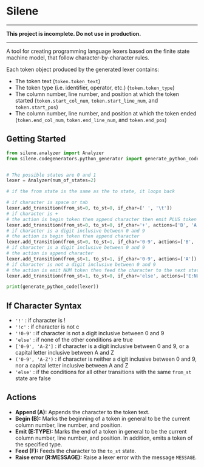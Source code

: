 # Silene

---

**This project is incomplete. Do not use in production.**

---

A tool for creating programming language lexers based on the finite state
machine model, that follow character-by-character rules.

Each token object produced by the generated lexer contains:

- The token text (`token.token_text`)
- The token type (i.e. identifier, operator, etc.) (`token.token_type`)
- The column number, line number, and position at which the token started (`token.start_col_num`, `token.start_line_num`, and `token.start_pos`)
- The column number, line number, and position at which the token ended (`token.end_col_num`, `token.end_line_num`, and `token.end_pos`)

## Getting Started

```python
from silene.analyzer import Analyzer
from silene.codegenerators.python_generator import generate_python_code


# The possible states are 0 and 1
lexer = Analyzer(num_of_states=2)

# if the from state is the same as the to state, it loops back

# if character is space or tab
lexer.add_transition(from_st=0, to_st=0, if_char=[' ', '\t'])
# if character is +
# the action is begin token then append character then emit PLUS token
lexer.add_transition(from_st=0, to_st=0, if_char='+', actions=['B', 'A', 'E:PLUS'])
# if character is a digit inclusive between 0 and 9
# the action is begin token then append character
lexer.add_transition(from_st=0, to_st=1, if_char='0-9', actions=['B', 'A'])
# if character is a digit inclusive between 0 and 9
# the action is append character
lexer.add_transition(from_st=1, to_st=1, if_char='0-9', actions=['A'])
# if character is not a digit inclusive between 0 and 9
# the action is emit NUM token then feed the character to the next state (0)
lexer.add_transition(from_st=1, to_st=0, if_char='else', actions=['E:NUM', 'F'])

print(generate_python_code(lexer))
```

## If Character Syntax

* `'!'` : if character is !
* `'!c'` : if character is not c
* `'!0-9'` : if character is not a digit inclusive between 0 and 9
* `'else'` : if none of the other conditions are true
* `['0-9', 'A-Z']` : if character is a digit inclusive between 0 and 9, or a capital letter inclusive between A and Z
* `('0-9', 'A-Z')` : if character is neither a digit inclusive between 0 and 9, nor a capital letter inclusive between A and Z
* `'else'` : if the conditions for all other transitions with the same `from_st` state are false

## Actions

- **Append (A):** Appends the character to the token text.
- **Begin (B):** Marks the beginning of a token in general to be the current column number, line number, and position.
- **Emit (E:TYPE):** Marks the end of a token in general to be the current column number, line number, and position. In addition, emits a token of the specified type.
- **Feed (F):** Feeds the character to the `to_st` state.
- **Raise error (R:MESSAGE):** Raise a lexer error with the message `MESSAGE`.
